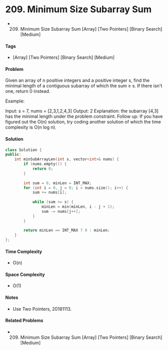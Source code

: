 # 209. Minimum Size Subarray Sum
- 209. Minimum Size Subarray Sum [Array] [Two Pointers] [Binary Search] [Medium]

#### Tags
- [Array] [Two Pointers] [Binary Search] [Medium]

#### Problem
Given an array of n positive integers and a positive integer s, find the minimal length of a contiguous subarray of which the sum ≥ s. If there isn't one, return 0 instead.

Example: 

Input: s = 7, nums = [2,3,1,2,4,3]
Output: 2
Explanation: the subarray [4,3] has the minimal length under the problem constraint.
Follow up:
If you have figured out the O(n) solution, try coding another solution of which the time complexity is O(n log n). 

#### Solution
``` C++
class Solution {
public:
    int minSubArrayLen(int s, vector<int>& nums) {
        if (nums.empty()) {
            return 0;
        }
        
        int sum = 0, minLen = INT_MAX;
        for (int i = 0, j = 0; i < nums.size(); i++) {
            sum += nums[i];
            
            while (sum >= s) {
                minLen = min(minLen, i - j + 1);
                sum -= nums[j++];
            }
        }
        
        return minLen == INT_MAX ? 0 : minLen;
    }
};
```

#### Time Complexity
- O(n)

#### Space Complexity
- O(1)

#### Notes
- Use Two Pointers, 20181113.

#### Related Problems
- 209. Minimum Size Subarray Sum [Array] [Two Pointers] [Binary Search] [Medium]
